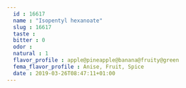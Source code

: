 ```yaml
---
  id : 16617
  name : "Isopentyl hexanoate"
  slug : 16617
  taste : 
  bitter : 0
  odor : 
  natural : 1
  flavor_profile : apple@pineapple@banana@fruity@green
  fema_flavor_profile : Anise, Fruit, Spice
  date : 2019-03-26T08:47:11+01:00
---
```




